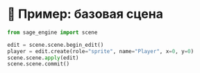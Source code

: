 # 📘 Пример: базовая сцена

```python
from sage_engine import scene

edit = scene.scene.begin_edit()
player = edit.create(role="sprite", name="Player", x=0, y=0)
scene.scene.apply(edit)
scene.scene.commit()
```
